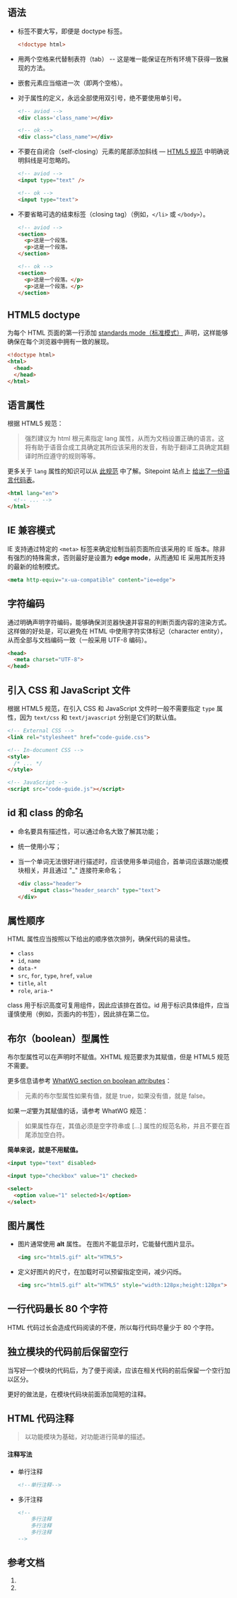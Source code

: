 ## 语法

- 标签不要大写，即便是 doctype 标签。

  ```html
  <!doctype html>
  ```

- 用两个空格来代替制表符（tab） -- 这是唯一能保证在所有环境下获得一致展现的方法。

- 嵌套元素应当缩进一次（即两个空格）。

- 对于属性的定义，永远全部使用双引号，绝不要使用单引号。

  ```html
  <!-- aviod -->
  <div class='class_name'></div>
  
  <!-- ok -->
  <div class="class_name"></div>
  ```

- 不要在自闭合（self-closing）元素的尾部添加斜线 — [HTML5 规范](http://dev.w3.org/html5/spec-author-view/syntax.html#syntax-start-tag) 中明确说明斜线是可忽略的。

  ```html
  <!-- aviod -->
  <input type="text" />
  
  <!-- ok -->
  <input type="text">			
  ```

- 不要省略可选的结束标签（closing tag）（例如，`</li>` 或 `</body>`）。

  ```html
  <!-- aviod -->
  <section>
    <p>这是一个段落。
    <p>这是一个段落。
  </section>
  
  <!-- ok -->
  <section>
    <p>这是一个段落。</p>
    <p>这是一个段落。</p>
  </section>
  ```



## HTML5 doctype

为每个 HTML 页面的第一行添加 [standards mode（标准模式）](https://developer.mozilla.org/en-US/docs/Web/HTML/Quirks_Mode_and_Standards_Mode) 声明，这样能够确保在每个浏览器中拥有一致的展现。

```html
<!doctype html>
<html>
  <head>
  </head>
</html>
```



## 语言属性

根据 HTML5 规范：

> 强烈建议为 html 根元素指定 lang 属性，从而为文档设置正确的语言。这将有助于语音合成工具确定其所应该采用的发音，有助于翻译工具确定其翻译时所应遵守的规则等等。

更多关于 `lang` 属性的知识可以从 [此规范](http://www.w3.org/html/wg/drafts/html/master/semantics.html#the-html-element) 中了解。Sitepoint 站点上 [给出了一份语言代码表](https://www.sitepoint.com/iso-2-letter-language-codes/)。

```html
<html lang="en">
  <!-- ... -->
</html>
```





## IE 兼容模式

IE 支持通过特定的 `<meta>` 标签来确定绘制当前页面所应该采用的 IE 版本。除非有强烈的特殊需求，否则最好是设置为 **edge mode**，从而通知 IE 采用其所支持的最新的绘制模式。

```html
<meta http-equiv="x-ua-compatible" content="ie=edge">
```



## 字符编码

通过明确声明字符编码，能够确保浏览器快速并容易的判断页面内容的渲染方式。这样做的好处是，可以避免在 HTML 中使用字符实体标记（character entity），从而全部与文档编码一致（一般采用 UTF-8 编码）。

```html
<head>
  <meta charset="UTF-8">
</head>
```



## 引入 CSS 和 JavaScript 文件

根据 HTML5 规范，在引入 CSS 和 JavaScript 文件时一般不需要指定 `type` 属性，因为 `text/css` 和 `text/javascript` 分别是它们的默认值。

```html
<!-- External CSS -->
<link rel="stylesheet" href="code-guide.css">

<!-- In-document CSS -->
<style>
  /* ... */
</style>

<!-- JavaScript -->
<script src="code-guide.js"></script>
```



## id 和 class 的命名

+ 命名要具有描述性，可以通过命名大致了解其功能；

+ 统一使用小写；

+ 当一个单词无法很好进行描述时，应该使用多单词组合，首单词应该跟功能模块相关，并且通过 "_" 连接符来命名；

  ```html
  <div class="header">
      <input class="header_search" type="text">
  </div>
  ```



## 属性顺序

HTML 属性应当按照以下给出的顺序依次排列，确保代码的易读性。

- `class`
- `id`, `name`
- `data-*`
- `src`, `for`, `type`, `href`, `value`
- `title`, `alt`
- `role`, `aria-*`

class 用于标识高度可复用组件，因此应该排在首位。id 用于标识具体组件，应当谨慎使用（例如，页面内的书签），因此排在第二位。



## 布尔（boolean）型属性

布尔型属性可以在声明时不赋值。XHTML 规范要求为其赋值，但是 HTML5 规范不需要。

更多信息请参考 [WhatWG section on boolean attributes](http://www.whatwg.org/specs/web-apps/current-work/multipage/common-microsyntaxes.html#boolean-attributes)：

> 元素的布尔型属性如果有值，就是 true，如果没有值，就是 false。

如果*一定*要为其赋值的话，请参考 WhatWG 规范：

> 如果属性存在，其值必须是空字符串或 [...] 属性的规范名称，并且不要在首尾添加空白符。

**简单来说，就是不用赋值。**



```html
<input type="text" disabled>

<input type="checkbox" value="1" checked>

<select>
  <option value="1" selected>1</option>
</select>
```



## 图片属性

+ 图片通常使用 **alt** 属性。 在图片不能显示时，它能替代图片显示。

  ```html
  <img src="html5.gif" alt="HTML5">
  ```

+ 定义好图片的尺寸，在加载时可以预留指定空间，减少闪烁。

  ```html
  <img src="html5.gif" alt="HTML5" style="width:128px;height:128px">
  ```



## 一行代码最长 80 个字符

HTML 代码过长会造成代码阅读的不便，所以每行代码尽量少于 80 个字符。



## 独立模块的代码前后保留空行

当写好一个模块的代码后，为了便于阅读，应该在相关代码的前后保留一个空行加以区分。

更好的做法是，在模块代码块前面添加简短的注释。



## HTML 代码注释

> 以功能模块为基础，对功能进行简单的描述。

#### 注释写法

+ 单行注释

  ```html
  <!--单行注释-->
  ```

+ 多汗注释

  ```html
  <!--
      多行注释
      多行注释
      多行注释
  -->
  ```



## 参考文档

1. [Code Guide]: https://codeguide.bootcss.com/#html-synta

2. [HTML(5) 代码规范]: https://www.runoob.com/html/html5-syntax.html

   

   
   
   

